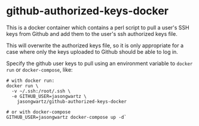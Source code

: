 # github-authorized-keys-docker

This is a docker container which contains a perl script to pull a user's SSH keys from Github and add them to the user's ssh authorized keys file.

This will overwrite the authorized keys file, so it is only appropriate for a case where only the keys uploaded to Github should be able to log in.

Specify the github user keys to pull using an environment variable to `docker run` or `docker-compose`, like:

```
# with docker run:
docker run \
  -v ~/.ssh:/root/.ssh \
  -e GITHUB_USER=jasongwartz \
    jasongwartz/github-authorized-keys-docker

# or with docker-compose
GITHUB_USER=jasongwartz docker-compose up -d`
```


